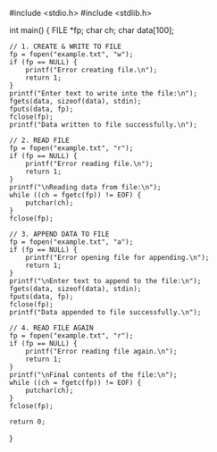 #include <stdio.h>
#include <stdlib.h>

int main() {
    FILE *fp;
    char ch;
    char data[100];

    // 1. CREATE & WRITE TO FILE
    fp = fopen("example.txt", "w");
    if (fp == NULL) {
        printf("Error creating file.\n");
        return 1;
    }
    printf("Enter text to write into the file:\n");
    fgets(data, sizeof(data), stdin);
    fputs(data, fp);
    fclose(fp);
    printf("Data written to file successfully.\n");

    // 2. READ FILE
    fp = fopen("example.txt", "r");
    if (fp == NULL) {
        printf("Error reading file.\n");
        return 1;
    }
    printf("\nReading data from file:\n");
    while ((ch = fgetc(fp)) != EOF) {
        putchar(ch);
    }
    fclose(fp);

    // 3. APPEND DATA TO FILE
    fp = fopen("example.txt", "a");
    if (fp == NULL) {
        printf("Error opening file for appending.\n");
        return 1;
    }
    printf("\nEnter text to append to the file:\n");
    fgets(data, sizeof(data), stdin);
    fputs(data, fp);
    fclose(fp);
    printf("Data appended to file successfully.\n");

    // 4. READ FILE AGAIN
    fp = fopen("example.txt", "r");
    if (fp == NULL) {
        printf("Error reading file again.\n");
        return 1;
    }
    printf("\nFinal contents of the file:\n");
    while ((ch = fgetc(fp)) != EOF) {
        putchar(ch);
    }
    fclose(fp);

    return 0;
}